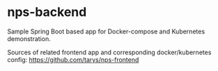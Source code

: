 # nps-backend
Sample Spring Boot based app for Docker-compose and Kubernetes demonstration.

Sources of related frontend app and corresponding docker/kubernetes config:
https://github.com/tarys/nps-frontend

